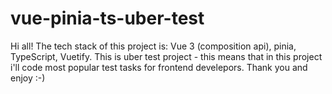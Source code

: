 # vue-pinia-ts-uber-test
Hi all!
The tech stack of this project is: Vue 3 (composition api), pinia, TypeScript, Vuetify.
This is uber test project - this means that in this project i'll code most popular test tasks for frontend develepors.
Thank you and enjoy :-)
